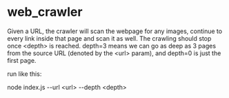# web_crawler

Given a URL, the crawler will scan the webpage for any images, continue to every link inside that page and scan it as well.
The crawling should stop once \<depth\> is reached. depth=3 means we can go as deep as 3 pages from the source URL (denoted by the \<url\> param), and depth=0 is just the first page.

run like this:

node index.js --url \<url\> --depth \<depth\>
